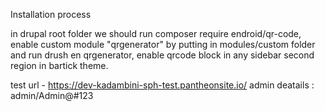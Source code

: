 Installation process

in drupal root folder we should run composer require endroid/qr-code, 
enable custom module "qrgenerator" by putting in modules/custom folder and run drush en qrgenerator, 
enable qrcode block in any sidebar second region in bartick theme.

test url - https://dev-kadambini-sph-test.pantheonsite.io/
admin deatails : admin/Admin@#123

